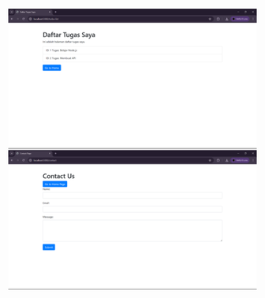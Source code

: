 ![](screenshot/tugas3/Screenshot%202025-08-11%20152554.png)
![](screenshot/tugas3/Screenshot%202025-08-11%20152601.png)




